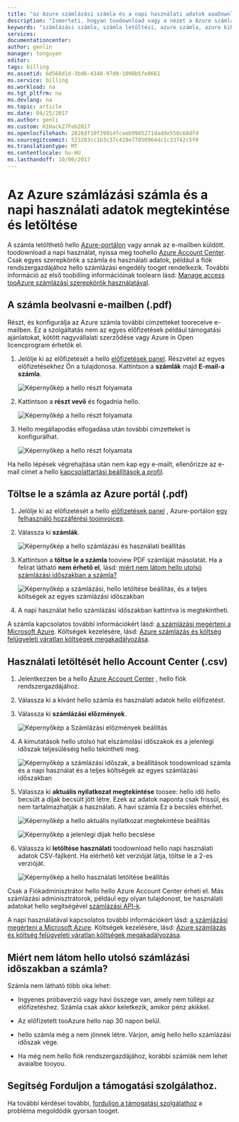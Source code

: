 ```yaml
---
title: "az Azure számlázási számla és a napi használati adatok aaaDownload |} Microsoft Docs"
description: "Ismerteti, hogyan toodownload vagy a nézet a Azure számlázás számla és a napi használati adatok."
keywords: "számlázási számla, számla letöltési, azure számla, azure kihasználtsága"
services: 
documentationcenter: 
author: genlin
manager: tonguyen
editor: 
tags: billing
ms.assetid: 6d568d1d-3bd6-4348-97d0-1098b5fe0661
ms.service: billing
ms.workload: na
ms.tgt_pltfrm: na
ms.devlang: na
ms.topic: article
ms.date: 04/25/2017
ms.author: genli
ms.custom: H1Hack27Feb2017
ms.openlocfilehash: 2826df10f39914fcaeb9985271dadde550c68dfd
ms.sourcegitcommit: 523283cc1b3c37c428e77850964dc1c33742c5f0
ms.translationtype: MT
ms.contentlocale: hu-HU
ms.lasthandoff: 10/06/2017
---
```

# <a name="download-or-view-your-azure-billing-invoice-and-daily-usage-data"></a>Az Azure számlázási számla és a napi használati adatok megtekintése és letöltése
A számla letölthető hello [Azure-portálon](https://portal.azure.com/#blade/Microsoft_Azure_Billing/SubscriptionsBlade) vagy annak az e-mailben küldött. toodownload a napi használat, nyissa meg toohello [Azure Account Center](https://account.windowsazure.com). Csak egyes szerepkörök a számla és használati adatok, például a fiók rendszergazdájához hello számlázási engedély tooget rendelkezik. További információ az első toobilling információinak toolearn lásd: [Manage access tooAzure számlázási szerepkörök használatával](billing-manage-access.md).

## <a name="get-your-invoice-in-email-pdf"></a>A számla beolvasni e-mailben (.pdf)
Részt, és konfigurálja az Azure számla további címzetteket tooreceive e-mailben. Ez a szolgáltatás nem az egyes előfizetések például támogatási ajánlatokat, kötött nagyvállalati szerződése vagy Azure in Open licencprogram érhetők el.

1. Jelölje ki az előfizetését a hello [előfizetések panel](https://portal.azure.com/#blade/Microsoft_Azure_Billing/SubscriptionsBlade). Részvétel az egyes előfizetésekhez Ön a tulajdonosa. Kattintson a **számlák** majd **E-mail-a számla**. 

    ![Képernyőkép a hello részt folyamata](./media/billing-download-azure-invoice-daily-usage-date/InvoicesDeepLink.PNG)
    
2. Kattintson a **részt vevő** és fogadnia hello.

    ![Képernyőkép a hello részt folyamata](./media/billing-download-azure-invoice-daily-usage-date/InvoiceArticleStep2.PNG)
 
3. Hello megállapodás elfogadása után további címzetteket is konfigurálhat.

    ![Képernyőkép a hello részt folyamata](./media/billing-download-azure-invoice-daily-usage-date/InvoiceArticleStep3.PNG)
    
Ha hello lépések végrehajtása után nem kap egy e-mailt, ellenőrizze az e-mail címet a hello [kapcsolattartási beállítások a profil](https://account.windowsazure.com/profile).

## <a name="download-invoice-from-azure-portal-pdf"></a>Töltse le a számla az Azure portál (.pdf)

1. Jelölje ki az előfizetését a hello [előfizetések panel](https://portal.azure.com/#blade/Microsoft_Azure_Billing/SubscriptionsBlade) , Azure-portálon [egy felhasználó hozzáférési tooinvoices](billing-manage-access.md).

2. Válassza ki **számlák**. 

    ![Képernyőkép a hello számlázási és használati beállítás](./media/billing-download-azure-invoice-daily-usage-date/billingandusage.png) 

3. Kattintson a **töltse le a számla** tooview PDF számláját másolatát. Ha a felirat látható **nem érhető el**, lásd: [miért nem látom hello utolsó számlázási időszakban a számla?](#noinvoice)

    ![Képernyőkép a számlázási, hello letöltése beállítás, és a teljes költségek az egyes számlázási időszakban](./media/billing-download-azure-invoice-daily-usage-date/billing4.png)

4. A napi használat hello számlázási időszakban kattintva is megtekintheti. 

A számla kapcsolatos további információkért lásd: [a számlázási megérteni a Microsoft Azure](billing-understand-your-bill.md). Költségek kezelésére, lásd: [Azure számlázás és költség felügyeleti váratlan költségek megakadályozása](billing-getting-started.md).

## <a name="download-usage-from-hello-account-center-csv"></a>Használati letöltését hello Account Center (.csv)

1. Jelentkezzen be a hello [Azure Account Center](https://account.windowsazure.com/subscriptions) , hello fiók rendszergazdájához.

2. Válassza ki a kívánt hello számla és használati adatok hello előfizetést.

3. Válassza ki **számlázási előzmények**. 

    ![Képernyőkép a Számlázási előzmények beállítás](./media/billing-download-azure-invoice-daily-usage-date/Billinghisotry.png)

4. A kimutatások hello utolsó hat elszámolási időszakok és a jelenlegi időszak teljesüléséig hello tekintheti meg. 

    ![Képernyőkép a számlázási időszak, a beállítások toodownload számla és a napi használat és a teljes költségek az egyes számlázási időszakban](./media/billing-download-azure-invoice-daily-usage-date/billingSum.png)

5. Válassza ki **aktuális nyilatkozat megtekintése** toosee: hello idő hello becsült a díjak becsült jött létre. Ezek az adatok naponta csak frissül, és nem tartalmazhatják a használati. A havi számla Ez a becslés eltérhet.

    ![Képernyőkép a hello aktuális nyilatkozat megtekintése beállítás](./media/billing-download-azure-invoice-daily-usage-date/billingSum2.png)

    ![Képernyőkép a jelenlegi díjak hello becslése](./media/billing-download-azure-invoice-daily-usage-date/billingSum3.png)

6. Válassza ki **letöltése használati** toodownload hello napi használati adatok CSV-fájlként. Ha elérhető két verzióját látja, töltse le a 2-es verzióját.

    ![Képernyőkép a hello használati letöltése beállítás](./media/billing-download-azure-invoice-daily-usage-date/DLusage.png)

Csak a Fiókadminisztrátor hello hello Azure Account Center érheti el. Más számlázási adminisztrátorok, például egy olyan tulajdonost, be használati adatokat hello segítségével [számlázási API-k](billing-usage-rate-card-overview.md).

A napi használatával kapcsolatos további információkért lásd: [a számlázási megérteni a Microsoft Azure](billing-understand-your-bill.md). Költségek kezelésére, lásd: [Azure számlázás és költség felügyeleti váratlan költségek megakadályozása](billing-getting-started.md).

## <a name="noinvoice"></a>Miért nem látom hello utolsó számlázási időszakban a számla?

Számla nem látható több oka lehet:

- Ingyenes próbaverzió vagy havi összege van, amely nem túllépi az előfizetéshez. Számla csak akkor keletkezik, amikor pénz akikkel.

- Az előfizetett tooAzure hello nap 30 napon belül.

- hello számla még a nem jönnek létre. Várjon, amíg hello hello számlázási időszak vége.

- Ha még nem hello fiók rendszergazdájához, korábbi számlák nem lehet avaialbe tooyou.

## <a name="need-help-contact-support"></a>Segítség Forduljon a támogatási szolgálathoz.
Ha további kérdései további, [forduljon a támogatási szolgálathoz](https://portal.azure.com/?#blade/Microsoft_Azure_Support/HelpAndSupportBlade) a probléma megoldódik gyorsan tooget.

